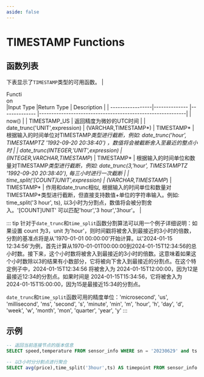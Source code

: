 ```yaml
---
aside: false
---
```


# TIMESTAMP Functions


## 函数列表
下表显示了`TIMESTAMP`类型的可用函数。
|  <div style="width:45px"> Function </div>        |Input Type     |Return Type    |      Description                                           |
|  -----------------|-------------- |-------------- |------------------------------------------------------------|
| now()             | | TIMESTAMP_US   |  返回精度为微妙的UTC时间             |
| date_trunc('UNIT',expression)  |  (VARCHAR,TIMESTAMP*)     | TIMESTAMP*   |  根据输入的时间单位对TIMESTAMP*类型进行截断，例如: date_trunc('hour', TIMESTAMPTZ '1992-09-20 20:38:40') ，数值将会被截断舍入至最近的整点小时          |
| date_trunc(INTEGER,'UNIT',expression)  |  (INTEGER,VARCHAR,TIMESTAMP*)     | TIMESTAMP*   |  根据输入的时间单位和数量对TIMESTAMP*类型进行截断，例如: date_trunc(3,'hour', TIMESTAMPTZ '1992-09-20 20:38:40'), 每三小时进行一次截断 |
| time_split('[COUNT]UNIT',expression)  |  (VARCHAR,TIMESTAMP*)     | TIMESTAMP*   |  作用和date_trunc相似, 根据输入的时间单位和数量对TIMESTAMP*类型进行截断，但直接支持数值+单位的字符串输入。例如: time_split('3 hour', ts), 以3小时为分割点，数值将会被分割舍入。'[COUNT]UNIT' 可以匹配'hour','3 hour','3hour'。 |

::: tip
针对于`date_trunc`和`time_split`函数分割算法可以用一个例子详细说明：如果设置 count 为3，unit 为'hour'，则时间戳将被舍入到最接近的3小时的倍数，分割的基准点将是从'1970-01-01 00:00:00'开始计算。以'2024-01-15 12:34:56'为例，首先计算从1970-01-01T00:00:00到2024-01-15T12:34:56的总小时数。接下来，这个小时数将被舍入到最接近的3小时的倍数。这意味着如果这个小时数除以3的结果有小数部分，它将被向下舍入到最接近的分割点。在这个特定例子中，2024-01-15T12:34:56 将被舍入为 2024-01-15T12:00:00，因为12是最接近12:34的分割点。如果时间是 2024-01-15T15:34:56，它将被舍入为 2024-01-15T15:00:00，因为15是最接近15:34的分割点。

`date_trunc`和`time_split`函数可用的精度单位：'microsecond', 'us', 'millisecond', 'ms', 'second', 's', 'minute', 'min', 'm', 'hour', 'h', 'day', 'd', 'week', 'w', 'month', 'mon', 'quarter', 'year', 'y'
:::    

## 示例
```SQL
-- 返回当前连接节点的版本信息
SELECT speed,temperature FROM sensor_info WHERE sn = '20230629' and ts > NOW() - interval '7 day';

-- 以3小时分分割点进行聚合
SELECT avg(price),time_split('3hour',ts) AS timepoint FROM sensor_info GROUP BY timepoint;
```
